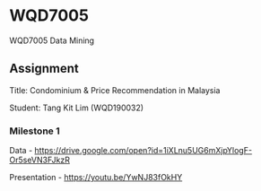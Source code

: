 # WQD7005
WQD7005 Data Mining

## Assignment

Title: Condominium & Price Recommendation in Malaysia

Student: Tang Kit Lim (WQD190032)

### Milestone 1 

Data - https://drive.google.com/open?id=1iXLnu5UG6mXjpYlogF-Or5seVN3FJkzR

Presentation - https://youtu.be/YwNJ83fOkHY

